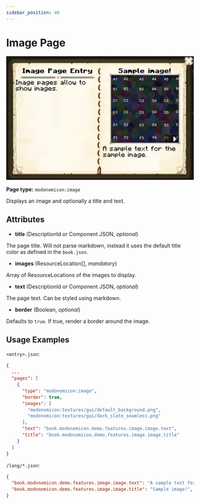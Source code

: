 ```yaml
---
sidebar_position: 40
---
```


# Image Page

![Image Page](/img/docs/basics/page-types/image-page.png)

**Page type:** `modonomicon:image`

Displays an image and optionally a title and text.

## Attributes

* **title** (DescriptionId or Component JSON, _optional_)

The page title. Will not parse markdown, instead it uses the default title color as defined in the `book.json`.
<!-- TODO: link to book settings here -->

* **images** (ResourceLocation[], _mandatory_)

Array of ResourceLocations of the images to display.

* **text** (DescriptionId or Component JSON, _optional_)

The page text. Can be styled using markdown.

* **border** (Boolean, _optional_)

Defaults to `true`. If true, render a border around the image.

## Usage Examples

`<entry>.json`:

```json
{
  ...
  "pages": [
    {
      "type": "modonomicon:image",
      "border": true,
      "images": [
        "modonomicon:textures/gui/default_background.png",
        "modonomicon:textures/gui/dark_slate_seamless.png"
      ],
      "text": "book.modonomicon.demo.features.image.image.text",
      "title": "book.modonomicon.demo.features.image.image.title"
    }
  ]
}
```  

`/lang/*.json`:

```json
{
  "book.modonomicon.demo.features.image.image.text": "A sample text for the sample image.",
  "book.modonomicon.demo.features.image.image.title": "Sample image!",
}
```
